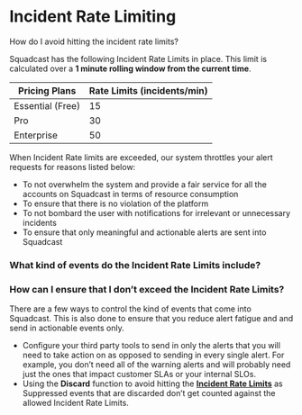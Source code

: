 # Incident Rate Limiting

How do I avoid hitting the incident rate limits?

Squadcast has the following Incident Rate Limits in place. This limit is calculated over a **1 minute rolling window from the current time**.

| Pricing Plans    | Rate Limits (incidents/min) |
| ---------------- | --------------------------- |
| Essential (Free) | 15                          |
| Pro              | 30                          |
| Enterprise       | 50                          |

When Incident Rate limits are exceeded, our system throttles your alert requests for reasons listed below:

* To not overwhelm the system and provide a fair service for all the accounts on Squadcast in terms of resource consumption
* To ensure that there is no violation of the platform
* To not bombard the user with notifications for irrelevant or unnecessary incidents
* To ensure that only meaningful and actionable alerts are sent into Squadcast

### What kind of events do the Incident Rate Limits include? <a href="#what-kind-of-events-do-the-incident-rate-limits-include" id="what-kind-of-events-do-the-incident-rate-limits-include"></a>

### How can I ensure that I don’t exceed the Incident Rate Limits? <a href="#how-can-i-ensure-that-i-dont-exceed-the-incident-rate-limits" id="how-can-i-ensure-that-i-dont-exceed-the-incident-rate-limits"></a>

There are a few ways to control the kind of events that come into Squadcast. This is also done to ensure that you reduce alert fatigue and and send in actionable events only.

* Configure your third party tools to send in only the alerts that you will need to take action on as opposed to sending in every single alert. For example, you don’t need all of the warning alerts and will probably need just the ones that impact customer SLAs or your internal SLOs.
* Using the **Discard** function to avoid hitting the [**Incident Rate Limits**](broken-reference) as Suppressed events that are discarded don’t get counted against the allowed Incident Rate Limits.
